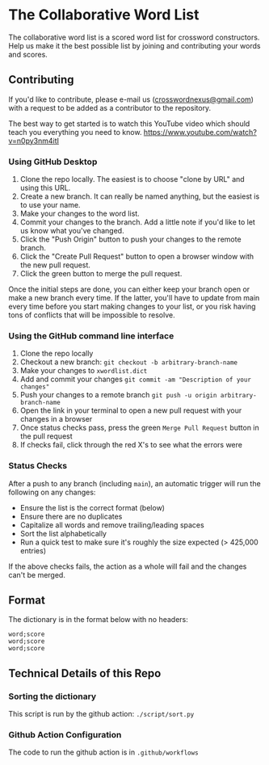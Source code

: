 # The Collaborative Word List

The collaborative word list is a scored word list for crossword constructors.  Help us make it the best possible list by joining and contributing your words and scores.

## Contributing

If you'd like to contribute, please e-mail us (crosswordnexus@gmail.com) with a request to be added as a contributor to the repository.

The best way to get started is to watch this YouTube video which should teach you everything you need to know.
https://www.youtube.com/watch?v=n0py3nm4itI

### Using GitHub Desktop
1. Clone the repo locally.  The easiest is to choose "clone by URL" and using this URL.
2. Create a new branch.  It can really be named anything, but the easiest is to use your name.
3. Make your changes to the word list.
4. Commit your changes to the branch.  Add a little note if you'd like to let us know what you've changed.
5. Click the "Push Origin" button to push your changes to the remote branch.
6. Click the "Create Pull Request" button to open a browser window with the new pull request.
7. Click the green button to merge the pull request.

Once the initial steps are done, you can either keep your branch open or make a new branch every time.  If the latter, you'll have to update from main every time before you start making changes to your list, or you risk having tons of conflicts that will be impossible to resolve.

### Using the GitHub command line interface

1. Clone the repo locally
2. Checkout a new branch: `git checkout -b arbitrary-branch-name`
3. Make your changes to `xwordlist.dict`
4. Add and commit your changes `git commit -am "Description of your changes"`
5. Push your changes to a remote branch `git push -u origin arbitrary-branch-name`
6. Open the link in your terminal to open a new pull request with your changes in a browser
7. Once status checks pass, press the green `Merge Pull Request` button in the pull request
8. If checks fail, click through the red X's to see what the errors were

### Status Checks

After a push to any branch (including `main`), an automatic trigger will run the following on any changes:

* Ensure the list is the correct format (below)
* Ensure there are no duplicates
* Capitalize all words and remove trailing/leading spaces
* Sort the list alphabetically
* Run a quick test to make sure it's roughly the size expected (> 425,000 entries)

If the above checks fails, the action as a whole will fail and the changes can't be merged.

## Format

The dictionary is in the format below with no headers:

```
word;score
word;score
word;score
```

## Technical Details of this Repo

### Sorting the dictionary

This script is run by the github action: `./script/sort.py`

### Github Action Configuration

The code to run the github action is in `.github/workflows`
